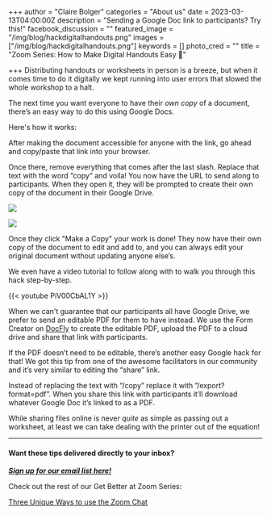 +++
author = "Claire Bolger"
categories = "About us"
date = 2023-03-13T04:00:00Z
description = "Sending a Google Doc link to participants? Try this!"
facebook_discussion = ""
featured_image = "/img/blog/hackdigitalhandouts.png"
images = ["/img/blog/hackdigitalhandouts.png"]
keywords = []
photo_cred = ""
title = "Zoom Series: How to Make Digital Handouts Easy 💯"

+++
Distributing handouts or worksheets in person is a breeze, but when it comes time to do it digitally we kept running into user errors that slowed the whole workshop to a halt.

The next time you want everyone to have their _own copy_ of a document, there’s an easy way to do this using Google Docs.

Here's how it works:

After making the document accessible for anyone with the link, go ahead and copy/paste that link into your browser.

Once there, remove everything that comes after the last slash. Replace that text with the word “copy” and voila! You now have the URL to send along to participants. When they open it, they will be prompted to create their own copy of the document in their Google Drive.

![](/img/blog/digitalhandoutstep1.jpeg)

![](/img/blog/googledocimagecopy.jpeg)

Once they click "Make a Copy" your work is done! They now have their own copy of the document to edit and add to, and you can always edit your original document without updating anyone else’s.

We even have a video tutorial to follow along with to walk you through this hack step-by-step.

{{< youtube PiV00CbAL1Y >}}

When we can't guarantee that our participants all have Google Drive, we prefer to send an editable PDF for them to have instead. We use the Form Creator on [DocFly](https://www.docfly.com/) to create the editable PDF, upload the PDF to a cloud drive and share that link with participants.

If the PDF doesn’t need to be editable, there’s another easy Google hack for that! We got this tip from one of the awesome facilitators in our community and it’s very similar to editing the “share” link.

Instead of replacing the text with “/copy” replace it with ”/export?format=pdf”. When you share this link with participants it’ll download whatever Google Doc it’s linked to as a PDF.

While sharing files online is never _quite_ as simple as passing out a worksheet, at least we can take dealing with the printer out of the equation!

***

#### Want these tips delivered directly to your inbox?

[**_Sign up for our email list here!_**](https://facilitatorcards.ck.page/6e80ec00fe)

Check out the rest of our Get Better at Zoom Series:

[Three Unique Ways to use the Zoom Chat ](https://www.facilitator.cards/blog/three-unique-ways-to-use-the-zoom-chat/)